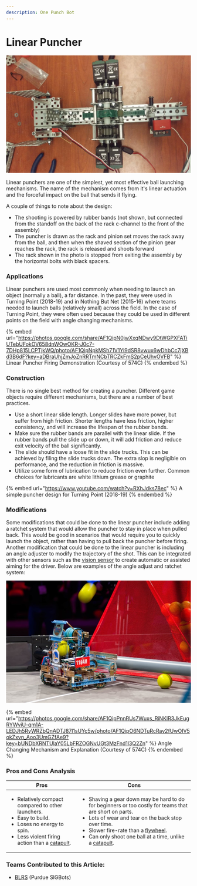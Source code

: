 ```yaml
---
description: One Punch Bot
---
```


# Linear Puncher



![](../../.gitbook/assets/PuncherFinal.png)

Linear punchers are one of the simplest, yet most effective ball launching mechanisms. The name of the mechanism comes from it's linear actuation and the forceful impact on the ball that sends it flying.

A couple of things to note about the design:

* The shooting is powered by rubber bands (not shown, but connected from the standoff on the back of the rack c-channel to the front of the assembly)
* The puncher is drawn as the rack and pinion set moves the rack away from the ball, and then when the shaved section of the pinion gear reaches the rack, the rack is released and shoots forward
* The rack shown in the photo is stopped from exiting the assembly by the horizontal bolts with black spacers.

### Applications

Linear punchers are used most commonly when needing to launch an object (normally a ball), a far distance. In the past, they were used in Turning Point (2018-19) and in Nothing But Net (2015-16) where teams needed to launch balls (relatively small) across the field. In the case of Turning Point, they were often used because they could be used in different points on the field with angle changing mechanisms.

{% embed url="https://photos.google.com/share/AF1QipN0jwXxqNDwy9DtWGPXFATiUTebUFokOV658dnWOwOKR-J0c7-7DHp815LCPTjkWQ/photo/AF1QipNpkMSh71V1Yi9dSR8vwux6wDhbCc7jXBd3B6dF?key=aDBraUhjZmJoZnRRTmNCbTRCZkFmS2pCeUhvOVFB" %}
Linear Puncher Firing Demonstration (Courtesy of 574C)
{% endembed %}

### Construction

There is no single best method for creating a puncher. Different game objects require different mechanisms, but there are a number of best practices.

* Use a short linear slide length. Longer slides have more power, but suffer from high friction. Shorter lengths have less friction, higher consistency, and will increase the lifespan of the rubber bands.
* Make sure the rubber bands are parallel with the linear slide. If the rubber bands pull the slide up or down, it will add friction and reduce exit velocity of the ball significantly.
* The slide should have a loose fit in the slide trucks. This can be achieved by filing the slide trucks down. The extra slop is negligible on performance, and the reduction in friction is massive.
* Utilize some form of lubrication to reduce friction even further. Common choices for lubricants are white lithium grease or graphite

{% embed url="https://www.youtube.com/watch?v=RXhJdks78ec" %}
A simple puncher design for Turning Point (2018-19)
{% endembed %}

### Modifications

Some modifications that could be done to the linear puncher include adding a ratchet system that would allow the puncher to stay in place when pulled back. This would be good in scenarios that would require you to quickly launch the object, rather than having to pull back the puncher before firing. Another modification that could be done to the linear puncher is including an angle adjuster to modify the trajectory of the shot. This can be integrated with other sensors such as the [vision sensor](../../vex-electronics/vex-sensors/smart-port-sensors/vision-sensor.md) to create automatic or assisted aiming for the driver. Below are examples of the angle adjust and ratchet system:

![Close Up of Puncher Ratchet (Courtesy of 574C)](<../../.gitbook/assets/image (42).png>)

{% embed url="https://photos.google.com/share/AF1QipPnnRUs7Wuxs_RiNKlR3JkEugRYWviU-qm1A-LEDJh5RyWRZbQnADTJ87l1sUYc5w/photo/AF1QipO6NDTuRcRav2fUwOIV5okZxvn_Aoo3UmGZfAe9?key=bUNDbXRNTUlaY05LbFRZOGNvUGt3MzFnd1l3Q2Zn" %}
Angle Changing Mechanism and Explanation (Courtesy of 574C)
{% endembed %}



### Pros and Cons Analysis

| Pros                                                                                                                                                                                                    | Cons                                                                                                                                                                                                                                                                                                                                         |
| ------------------------------------------------------------------------------------------------------------------------------------------------------------------------------------------------------- | -------------------------------------------------------------------------------------------------------------------------------------------------------------------------------------------------------------------------------------------------------------------------------------------------------------------------------------------- |
| <ul><li>Relatively compact compared to other launchers.</li><li>Easy to build.</li><li>Loses no energy to spin.</li><li>Less violent firing action than a <a href="catapult.md">catapult</a>.</li></ul> | <ul><li>Shaving a gear down may be hard to do for beginners or too costly for teams that are short on parts.</li><li>Lots of wear and tear on the back stop over time.</li><li>Slower fire-rate than a <a href="flywheel.md">flywheel</a>.</li><li>Can only shoot one ball at a time, unlike a <a href="catapult.md">catapult</a>.</li></ul> |

### Teams Contributed to this Article:

* [BLRS](https://purduesigbots.com) (Purdue SIGBots)
